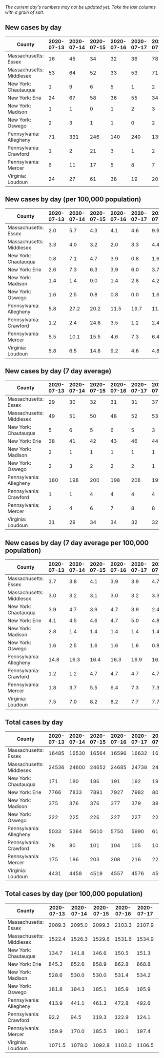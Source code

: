 _The current day's numbers may not be updated yet. Take the last columns with a grain of salt._
## New cases by day

| County | 2020-07-13 | 2020-07-14 | 2020-07-15 | 2020-07-16 | 2020-07-17 | 2020-07-18 | 2020-07-19 |
| --- | --- | --- | --- | --- | --- | --- | --- |
| Massachusetts: Essex | 16 | 45 | 34 | 32 | 36 | 78 | 23 |
| Massachusetts: Middlesex | 53 | 64 | 52 | 33 | 53 | 71 | 77 |
| New York: Chautauqua | 1 | 9 | 6 | 5 | 1 | 2 |  |
| New York: Erie | 24 | 67 | 58 | 36 | 55 | 34 | 19 |
| New York: Madison | 1 | 1 | 0 | 1 | 2 | 3 | 1 |
| New York: Oswego | 2 | 3 | 1 | 1 | 0 | 2 |  |
| Pennsylvania: Allegheny | 71 | 331 | 246 | 140 | 240 | 135 | 138 |
| Pennsylvania: Crawford | 1 | 2 | 21 | 3 | 1 | 2 |  |
| Pennsylvania: Mercer | 6 | 11 | 17 | 5 | 8 | 7 | 8 |
| Virginia: Loudoun | 24 | 27 | 61 | 38 | 19 | 20 | 51 |

## New cases by day (per 100,000 population)

| County | 2020-07-13 | 2020-07-14 | 2020-07-15 | 2020-07-16 | 2020-07-17 | 2020-07-18 | 2020-07-19 |
| --- | --- | --- | --- | --- | --- | --- | --- |
| Massachusetts: Essex | 2.0 | 5.7 | 4.3 | 4.1 | 4.6 | 9.9 | 2.9 |
| Massachusetts: Middlesex | 3.3 | 4.0 | 3.2 | 2.0 | 3.3 | 4.4 | 4.8 |
| New York: Chautauqua | 0.8 | 7.1 | 4.7 | 3.9 | 0.8 | 1.6 |  |
| New York: Erie | 2.6 | 7.3 | 6.3 | 3.9 | 6.0 | 3.7 | 2.1 |
| New York: Madison | 1.4 | 1.4 | 0.0 | 1.4 | 2.8 | 4.2 | 1.4 |
| New York: Oswego | 1.6 | 2.5 | 0.8 | 0.8 | 0.0 | 1.6 |  |
| Pennsylvania: Allegheny | 5.8 | 27.2 | 20.2 | 11.5 | 19.7 | 11.1 | 11.3 |
| Pennsylvania: Crawford | 1.2 | 2.4 | 24.8 | 3.5 | 1.2 | 2.4 |  |
| Pennsylvania: Mercer | 5.5 | 10.1 | 15.5 | 4.6 | 7.3 | 6.4 | 7.3 |
| Virginia: Loudoun | 5.8 | 6.5 | 14.8 | 9.2 | 4.6 | 4.8 | 12.3 |

## New cases by day (7 day average)

| County | 2020-07-13 | 2020-07-14 | 2020-07-15 | 2020-07-16 | 2020-07-17 | 2020-07-18 | 2020-07-19 |
| --- | --- | --- | --- | --- | --- | --- | --- |
| Massachusetts: Essex | 29 | 30 | 32 | 31 | 31 | 37 | 38 |
| Massachusetts: Middlesex | 49 | 51 | 50 | 48 | 52 | 53 | 58 |
| New York: Chautauqua | 5 | 6 | 5 | 6 | 5 | 3 |  |
| New York: Erie | 38 | 41 | 42 | 43 | 46 | 44 | 42 |
| New York: Madison | 2 | 1 | 1 | 1 | 1 | 1 | 1 |
| New York: Oswego | 2 | 3 | 2 | 2 | 2 | 1 |  |
| Pennsylvania: Allegheny | 180 | 198 | 200 | 198 | 206 | 195 | 186 |
| Pennsylvania: Crawford | 1 | 1 | 4 | 4 | 4 | 4 |  |
| Pennsylvania: Mercer | 2 | 4 | 6 | 7 | 8 | 8 | 9 |
| Virginia: Loudoun | 31 | 29 | 34 | 34 | 32 | 32 | 34 |

## New cases by day (7 day average per 100,000 population)

| County | 2020-07-13 | 2020-07-14 | 2020-07-15 | 2020-07-16 | 2020-07-17 | 2020-07-18 | 2020-07-19 |
| --- | --- | --- | --- | --- | --- | --- | --- |
| Massachusetts: Essex | 3.7 | 3.8 | 4.1 | 3.9 | 3.9 | 4.7 | 4.8 |
| Massachusetts: Middlesex | 3.0 | 3.2 | 3.1 | 3.0 | 3.2 | 3.3 | 3.6 |
| New York: Chautauqua | 3.9 | 4.7 | 3.9 | 4.7 | 3.9 | 2.4 |  |
| New York: Erie | 4.1 | 4.5 | 4.6 | 4.7 | 5.0 | 4.8 | 4.6 |
| New York: Madison | 2.8 | 1.4 | 1.4 | 1.4 | 1.4 | 1.4 | 1.4 |
| New York: Oswego | 1.6 | 2.5 | 1.6 | 1.6 | 1.6 | 0.8 |  |
| Pennsylvania: Allegheny | 14.8 | 16.3 | 16.4 | 16.3 | 16.9 | 16.0 | 15.3 |
| Pennsylvania: Crawford | 1.2 | 1.2 | 4.7 | 4.7 | 4.7 | 4.7 |  |
| Pennsylvania: Mercer | 1.8 | 3.7 | 5.5 | 6.4 | 7.3 | 7.3 | 8.2 |
| Virginia: Loudoun | 7.5 | 7.0 | 8.2 | 8.2 | 7.7 | 7.7 | 8.2 |

## Total cases by day

| County | 2020-07-13 | 2020-07-14 | 2020-07-15 | 2020-07-16 | 2020-07-17 | 2020-07-18 | 2020-07-19 |
| --- | --- | --- | --- | --- | --- | --- | --- |
| Massachusetts: Essex | 16485 | 16530 | 16564 | 16596 | 16632 | 16710 | 16733 |
| Massachusetts: Middlesex | 24536 | 24600 | 24652 | 24685 | 24738 | 24809 | 24886 |
| New York: Chautauqua | 171 | 180 | 186 | 191 | 192 | 194 |  |
| New York: Erie | 7766 | 7833 | 7891 | 7927 | 7982 | 8016 | 8035 |
| New York: Madison | 375 | 376 | 376 | 377 | 379 | 382 | 383 |
| New York: Oswego | 222 | 225 | 226 | 227 | 227 | 229 |  |
| Pennsylvania: Allegheny | 5033 | 5364 | 5610 | 5750 | 5990 | 6125 | 6263 |
| Pennsylvania: Crawford | 78 | 80 | 101 | 104 | 105 | 107 |  |
| Pennsylvania: Mercer | 175 | 186 | 203 | 208 | 216 | 223 | 231 |
| Virginia: Loudoun | 4431 | 4458 | 4519 | 4557 | 4576 | 4596 | 4647 |

## Total cases by day (per 100,000 population)

| County | 2020-07-13 | 2020-07-14 | 2020-07-15 | 2020-07-16 | 2020-07-17 | 2020-07-18 | 2020-07-19 |
| --- | --- | --- | --- | --- | --- | --- | --- |
| Massachusetts: Essex | 2089.3 | 2095.0 | 2099.3 | 2103.3 | 2107.9 | 2117.8 | 2120.7 |
| Massachusetts: Middlesex | 1522.4 | 1526.3 | 1529.6 | 1531.6 | 1534.9 | 1539.3 | 1544.1 |
| New York: Chautauqua | 134.7 | 141.8 | 146.6 | 150.5 | 151.3 | 152.9 |  |
| New York: Erie | 845.3 | 852.6 | 858.9 | 862.8 | 868.8 | 872.5 | 874.6 |
| New York: Madison | 528.6 | 530.0 | 530.0 | 531.4 | 534.2 | 538.5 | 539.9 |
| New York: Oswego | 181.8 | 184.3 | 185.1 | 185.9 | 185.9 | 187.5 |  |
| Pennsylvania: Allegheny | 413.9 | 441.1 | 461.3 | 472.8 | 492.6 | 503.7 | 515.0 |
| Pennsylvania: Crawford | 92.2 | 94.5 | 119.3 | 122.9 | 124.1 | 126.4 |  |
| Pennsylvania: Mercer | 159.9 | 170.0 | 185.5 | 190.1 | 197.4 | 203.8 | 211.1 |
| Virginia: Loudoun | 1071.5 | 1078.0 | 1092.8 | 1102.0 | 1106.5 | 1111.4 | 1123.7 |
